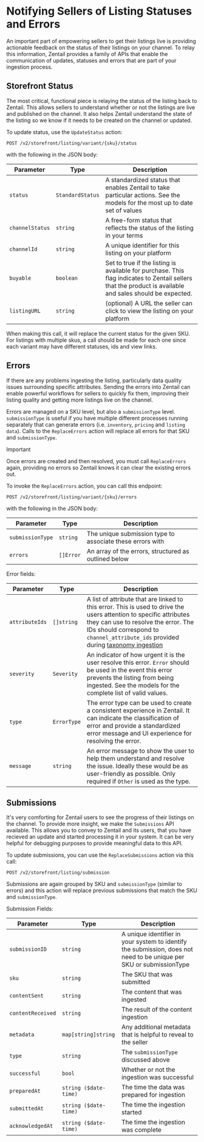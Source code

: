 # Notifying Sellers of Listing Statuses and Errors

An important part of empowering sellers to get their listings live
is providing actionable feedback on the status of their listings 
on your channel. To relay this information, Zentail provides a family of APIs
that enable the communication of updates, statuses and errors that are
part of your ingestion process.

## Storefront Status

The most critical, functional piece is relaying the status of the listing
back to Zentail. This allows sellers to understand whether or not the 
listings are live and published on the channel.
It also helps Zentail understand the state of the listing so we know if 
it needs to be created on the channel or updated.

To update status, use the `UpdateStatus` action:

```
POST /v2/storefront/listing/variant/{sku}/status
```

with the following in the JSON body:

| Parameter | Type | Description |
| --------- | ---- | ----------- |
| `status`  | `StandardStatus` | A standardized status that enables Zentail to take particular actions. See the models for the most up to date set of values |
| `channelStatus` | `string` | A free-form status that reflects the status of the listing in your terms |
| `channelId` | `string` | A unique identifier for this listing on your platform |
| `buyable` | `boolean` | Set to true if the listing is available for purchase. This flag indicates to Zentail sellers that the product is available and sales should be expected. |
| `listingURL` | `string` | (optional) A URL the seller can click to view the listing on your platform |

When making this call, it will replace the current status for the given SKU.
For listings with multiple skus, a call should be made for each one since each
variant may have different statuses, ids and view links.

## Errors

If there are any problems ingesting the listing, particularly data quality issues surrounding
specific attributes. Sending the errors into Zentail can enable powerful workflows for sellers 
to quickly fix them, improving their listing quality and getting more listings live on the channel.

Errors are managed on a SKU level, but also a `submissionType` level.
`submissionType` is useful if you have multiple different processes running separately
that can generate errors (i.e. `inventory`, `pricing` and `listing data`).
Calls to the `ReplaceErrors` action will replace all errors for that SKU and `submissionType`.

> [!IMPORTANT]
> Once errors are created and then resolved, you must call `ReplaceErrors` again, providing no errors
> so Zentail knows it can clear the existing errors out.

To invoke the `ReplaceErrors` action, you can call this endpoint:

```
POST /v2/storefront/listing/variant/{sku}/errors
```

with the following in the JSON body:

| Parameter | Type | Description |
| --------- | ---- | ----------- |
| `submissionType` | `string` | The unique submission type to associate these errors with |
| `errors` | `[]Error` | An array of the errors, structured as outlined below |

Error fields:

| Parameter | Type | Description |
| --------- | ---- | ----------- |
| `attributeIds` | `[]string` | A list of attribute that are linked to this error. This is used to drive the users attention to specific attributes they can use to resolve the error. The IDs should correspond to `channel_attribute_ids` provided during [taxonomy ingestion](./taxonomy-ingestion.md) |
| `severity` | `Severity` | An indicator of how urgent it is the user resolve this error. `Error` should be used in the event this error prevents the listing from being ingested. See the models for the complete list of valid values. |
| `type` | `ErrorType` | The error type can be used to create a consistent experience in Zentail. It can indicate the classification of error and provide a standardized error message and UI experience for resolving the error. |
| `message` | `string` | An error message to show the user to help them understand and resolve the issue. Ideally these would be as user-friendly as possible. Only required if `Other` is used as the type. |

## Submissions

It's very comforting for Zentail users to see the progress of their listings on the channel.
To provide more insight, we make the `Submissions` API available.
This allows you to convey to Zentail and its users, that you have recieved an update and
started processing it in your system.
It can be very helpful for debugging purposes to provide meaningful data to this API.

To update submissions, you can use the `ReplaceSubmissions` action via this call:

```
POST /v2/storefront/listing/submission
```

Submissions are again grouped by SKU and `submissionType` (similar to errors) and this action
will replace previous submissions that match the SKU and `submissionType`.

Submission Fields:

| Parameter | Type | Description |
| --------- | ---- | ----------- |
| `submissionID` | `string` | A unique identifier in your system to identify the submission, does not need to be unique per SKU or submissionType |
| `sku`          | `string` | The SKU that was submitted | 
| `contentSent`  | `string` | The content that was ingested |
| `contentReceived` | `string` | The result of the content ingestion |
| `metadata` | `map[string]string` | Any additional metadata that is helpful to reveal to the seller |
| `type` | `string` | The `submissionType` discussed above |
| `successful` | `bool` | Whether or not the ingestion was successful |
| `preparedAt` | `string ($date-time)` | The time the data was prepared for ingestion |
| `submittedAt` | `string ($date-time)` | The time the ingestion started |
| `acknowledgedAt` | `string ($date-time)` | The time the ingestion was complete |
